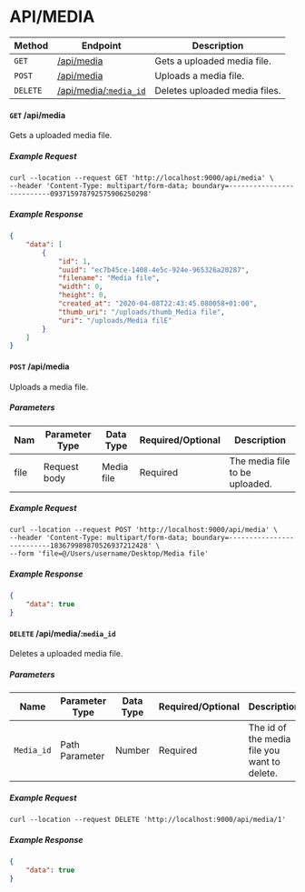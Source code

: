 # API/MEDIA
Method        |         Endpoint                                             |       Description
--------------|--------------------------------------------------------------|----------------------------------------------
`GET`         | [/api/media](#get-apimedia)                                  | Gets a uploaded media file.
`POST`        | [/api/media](#post-apimedia)                                 | Uploads a media file.
`DELETE`      | [/api/media/:`media_id`](#delete-apimediamedia_id)             | Deletes uploaded media files. 

#### **`GET`** /api/media
Gets a uploaded media file.

##### Example Request
```shell
curl --location --request GET 'http://localhost:9000/api/media' \
--header 'Content-Type: multipart/form-data; boundary=--------------------------093715978792575906250298'
```

##### Example Response
```json
{
    "data": [
        {
            "id": 1,
            "uuid": "ec7b45ce-1408-4e5c-924e-965326a20287",
            "filename": "Media file",
            "width": 0,
            "height": 0,
            "created_at": "2020-04-08T22:43:45.080058+01:00",
            "thumb_uri": "/uploads/thumb_Media file",
            "uri": "/uploads/Media filE"
        }
    ]
}
```

#### **`POST`** /api/media
Uploads a media file.

##### Parameters
Nam        |  Parameter Type       |  Data Type        |     Required/Optional   |   Description
-----------|-----------------------|-------------------|-------------------------|---------------------------------
file       |  Request body         |  Media file       |     Required            | The media file to be uploaded.


##### Example Request
```shell 
curl --location --request POST 'http://localhost:9000/api/media' \
--header 'Content-Type: multipart/form-data; boundary=--------------------------183679989870526937212428' \
--form 'file=@/Users/username/Desktop/Media file'
```

##### Example Response
``` json
{
    "data": true
}
```

#### **`DELETE`** /api/media/:`media_id`
Deletes a uploaded media file.

##### Parameters
Name            |   Parameter Type        | Data Type          | Required/Optional       | Description
----------------|-------------------------|--------------------|-------------------------|--------------------------
`Media_id`       | Path Parameter          | Number             | Required                | The id of the media file you want to delete.


##### Example Request
```shell
curl --location --request DELETE 'http://localhost:9000/api/media/1'
```


##### Example Response
```json
{
    "data": true
}
```